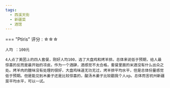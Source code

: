 ```yaml
---
tags:
  - 西溪天街
  - 新疆菜
  - 酒馆
---
```



=== "Ptiris"
    评分 : ☆☆☆  

    人均 ：100元
    
    4人点了美团上的四人套餐，刚好人均100，选了大盘鸡和烤羊排。总体来说低于预期，给人最惊喜的反而是最开始的凉皮。作为一个酒肆，酒感觉不太合格，套餐里面的米酒没有什么出众之处。烤羊肉的膻味没有处理的很好，大盘鸡味道无功无过，烤羊排平均水平，但是总体份量感觉低于预期。但是能见到木姜子还是比较惊喜的，酸汤木姜子比较戳我个人xp。总体而言杭州新疆菜平均水平，可以一试。

    